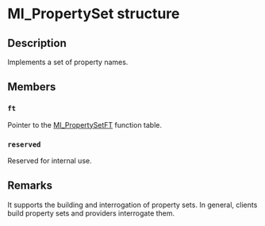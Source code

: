 # MI_PropertySet structure

## Description

Implements a set of property names.

## Members

### `ft`

Pointer to the [MI_PropertySetFT](https://learn.microsoft.com/windows/desktop/api/mi/ns-mi-mi_propertysetft) function table.

### `reserved`

Reserved for internal use.

## Remarks

It supports the building and interrogation of property sets. In general, clients build property sets and providers interrogate them.